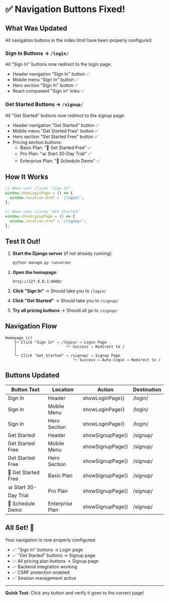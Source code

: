 # ✅ Navigation Buttons Fixed!

## What Was Updated

All navigation buttons in the index.html have been properly configured:

### Sign In Buttons → `/login/`
All "Sign In" buttons now redirect to the login page:
- Header navigation "Sign In" button ✅
- Mobile menu "Sign In" button ✅
- Hero section "Sign In" button ✅
- React component "Sign in" links ✅

### Get Started Buttons → `/signup/`
All "Get Started" buttons now redirect to the signup page:
- Header navigation "Get Started" button ✅
- Mobile menu "Get Started Free" button ✅
- Hero section "Get Started Free" button ✅
- Pricing section buttons:
  - Basic Plan: "🌱 Get Started Free" ✅
  - Pro Plan: "📊 Start 30-Day Trial" ✅
  - Enterprise Plan: "🤝 Schedule Demo" ✅

## How It Works

```javascript
// When user clicks "Sign In"
window.showLoginPage = () => {
  window.location.href = '/login/';
};

// When user clicks "Get Started"
window.showSignupPage = () => {
  window.location.href = '/signup/';
};
```

## Test It Out!

1. **Start the Django server** (if not already running):
   ```bash
   python manage.py runserver
   ```

2. **Open the homepage**:
   ```
   http://127.0.0.1:8000/
   ```

3. **Click "Sign In"** → Should take you to `/login/`
4. **Click "Get Started"** → Should take you to `/signup/`
5. **Try all pricing buttons** → Should all go to `/signup/`

## Navigation Flow

```
Homepage (/)
    ├─ Click "Sign In" → /login/ → Login Page
    │                      └─ Success → Redirect to /
    │
    └─ Click "Get Started" → /signup/ → Signup Page
                              └─ Success → Auto-login → Redirect to /
```

## Buttons Updated

| Button Text | Location | Action | Destination |
|------------|----------|--------|-------------|
| Sign In | Header | showLoginPage() | /login/ |
| Sign In | Mobile Menu | showLoginPage() | /login/ |
| Sign In | Hero Section | showLoginPage() | /login/ |
| Get Started | Header | showSignupPage() | /signup/ |
| Get Started Free | Mobile Menu | showSignupPage() | /signup/ |
| Get Started Free | Hero Section | showSignupPage() | /signup/ |
| 🌱 Get Started Free | Basic Plan | showSignupPage() | /signup/ |
| 📊 Start 30-Day Trial | Pro Plan | showSignupPage() | /signup/ |
| 🤝 Schedule Demo | Enterprise Plan | showSignupPage() | /signup/ |

## All Set! 🎉

Your navigation is now properly configured:
- ✅ "Sign In" buttons → Login page
- ✅ "Get Started" buttons → Signup page
- ✅ All pricing plan buttons → Signup page
- ✅ Backend integration working
- ✅ CSRF protection enabled
- ✅ Session management active

---

**Quick Test**: Click any button and verify it goes to the correct page!
